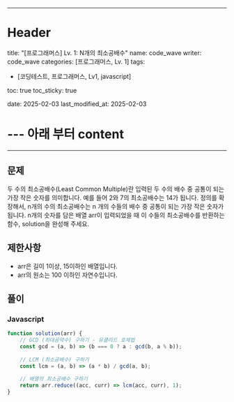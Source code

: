
---
# Header
title: "[프로그래머스] Lv. 1: N개의 최소공배수"
name: code_wave
writer: code_wave
categories: [프로그래머스, Lv. 1]
tags:
- [코딩테스트, 프로그래머스, Lv1, javascript]

toc: true
toc_sticky: true

date: 2025-02-03
last_modified_at: 2025-02-03

# --- 아래 부터 content
---

## 문제
두 수의 최소공배수(Least Common Multiple)란 입력된 두 수의 배수 중 공통이 되는 가장 작은 숫자를 의미합니다. 예를 들어 2와 7의 최소공배수는 14가 됩니다. 정의를 확장해서, n개의 수의 최소공배수는 n 개의 수들의 배수 중 공통이 되는 가장 작은 숫자가 됩니다. n개의 숫자를 담은 배열 arr이 입력되었을 때 이 수들의 최소공배수를 반환하는 함수, solution을 완성해 주세요.

## 제한사항
- arr은 길이 1이상, 15이하인 배열입니다.
- arr의 원소는 100 이하인 자연수입니다.

## 풀이
### Javascript
```js
function solution(arr) {
    // GCD (최대공약수) 구하기 - 유클리드 호제법
    const gcd = (a, b) => (b === 0 ? a : gcd(b, a % b));
  
    // LCM (최소공배수) 구하기
    const lcm = (a, b) => (a * b) / gcd(a, b);
  
    // 배열의 최소공배수 구하기
    return arr.reduce((acc, curr) => lcm(acc, curr), 1);
}
```
